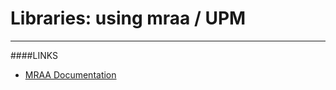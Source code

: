 # Libraries: using mraa / UPM




---



####LINKS

* [MRAA Documentation](http://iotdk.intel.com/docs/master/mraa/index.html)
